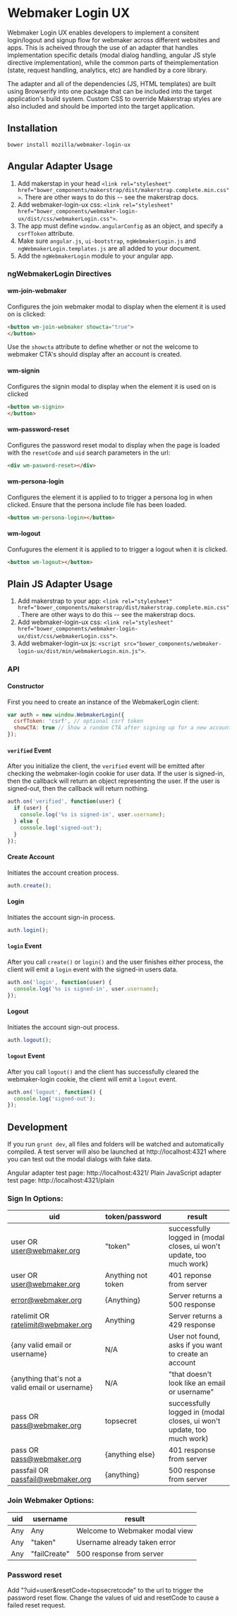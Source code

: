 # Webmaker Login UX

Webmaker Login UX enables developers to implement a consitent login/logout and signup
flow for webmaker across different websites and apps. This is acheived through the use
of an adapter that handles implementation specific details (modal dialog handling,
angular JS style directive implementation), while the common parts of theimplementation
(state, request handling, analytics, etc) are handled by a core library.

The adapter and all of the dependencies (JS, HTML templates) are built using Browserify
into one package that can be included into the target application's build system. Custom CSS to
override Makerstrap styles are also included and should be imported into the target application.

## Installation

```
bower install mozilla/webmaker-login-ux
```

## Angular Adapter Usage
1. Add makerstap in your head `<link rel="stylesheet" href="bower_components/makerstrap/dist/makerstrap.complete.min.css">`. There are other ways to do this -- see the makerstrap docs.
2. Add webmaker-login-ux css: `<link rel="stylesheet" href="bower_components/webmaker-login-ux/dist/css/webmakerLogin.css">`.
3. The app must define `window.angularConfig` as an object, and specify a `csrfToken` attribute.
4. Make sure `angular.js`, `ui-bootstrap`, `ngWebmakerLogin.js` and `ngWebmakerLogin.templates.js` are all added to your document.
5. Add the `ngWebmakerLogin` module to your angular app.

### ngWebmakerLogin Directives

#### wm-join-webmaker

Configures the join webmaker modal to display when the element it is used on is clicked:

```html
<button wm-join-webmaker showcta="true">
</button>
```

Use the `showcta` attribute to define whether or not the welcome to webmaker CTA's should display after an account is created.

#### wm-signin

Configures the signin modal to display when the element it is used on is clicked
```html
<button wm-signin>
</button>
```

#### wm-password-reset

Configures the password reset modal to display when the page is loaded with the `resetCode` and `uid`
search parameters in the url:

```html
<div wm-pasword-reset></div>
```

#### wm-persona-login

Configures the element it is applied to to trigger a persona log in when clicked. Ensure that the persona include file has been loaded.

```html
<button wm-persona-login></button>
```

#### wm-logout

Confugures the element it is applied to to trigger a logout when it is clicked.

```html
<button wm-logout></button>
```

## Plain JS Adapter Usage
1. Add makerstrap to your app: `<link rel="stylesheet" href="bower_components/makerstrap/dist/makerstrap.complete.min.css"`. There are other ways to do this -- see the makerstrap docs.
2. Add webmaker-login-ux css: `<link rel="stylesheet" href="bower_components/webmaker-login-ux/dist/css/webmakerLogin.css">`.
3. Add webmaker-login-ux js: `<script src="bower_components/webmaker-login-ux/dist/min/webmakerLogin.min.js">`.

### API

#### Constructor

First you need to create an instance of the WebmakerLogin client:

```javascript
var auth = new window.WebmakerLogin({
  csrfToken: 'csrf', // optional csrf token
  showCTA: true // Show a random CTA after signing up for a new account. true/false
});
```

#### `verified` Event

After you initialize the client, the `verified` event will be emitted after checking the webmaker-login cookie for user data.
If the user is signed-in, then the callback will return an object representing the user.
If the user is signed-out, then the callback will return nothing.

```javascript
auth.on('verified', function(user) {
  if (user) {
    console.log('%s is signed-in', user.username);
  } else {
    console.log('signed-out');
  }
});
```

#### Create Account

Initiates the account creation process.

```javascript
auth.create();
```

#### Login

Initiates the account sign-in process.

```javascript
auth.login();
```

#### `login` Event

After you call `create()` or `login()` and the user finishes either process, the client will emit a `login` event with the signed-in users data.

```javascript
auth.on('login', function(user) {
  console.log('%s is signed-in', user.username);
});
```

#### Logout

Initiates the account sign-out process.

```javascript
auth.logout();
```

#### `logout` Event

After you call `logout()` and the client has successfully cleared the webmaker-login cookie, the client will emit a `logout` event.

```javascript
auth.on('logout', function() {
  console.log('signed-out');
});
```

## Development

If you run `grunt dev`, all files and folders will be watched and automatically compiled.
A test server will also be launched at http://localhost:4321 where you can test out the modal dialogs
with fake data.

Angular adapter test page: http://localhost:4321/
Plain JavaScript adapter test page: http://localhost:4321/plain

### Sign In Options:

|uid|token/password|result|
|-----|-----|------|
|user OR user@webmaker.org|"token"|successfully logged in (modal closes, ui won't update, too much work)|
|user OR user@webmaker.org|Anything not token|401 reponse from server|
|error@webmaker.org|{Anything}|Server returns a 500 response|
|ratelimit OR ratelimit@webmaker.org|Anything|Server returns a 429 response|
|{any valid email or username}|N/A|User not found, asks if you want to create an account|
|{anything that's not a valid email or username}|N/A|"that doesn't look like an email or username"|
|pass OR pass@webmaker.org|topsecret|successfully logged in (modal closes, ui won't update, too much work)|
|pass OR pass@webmaker.org|{anything else}|401 response from server|
|passfail OR passfail@webmaker.org|{anything}|500 response from server|

### Join Webmaker Options:

|uid|username|result|
|-----|-----|------|
|Any|Any|Welcome to Webmaker modal view|
|Any|"taken"|Username already taken error|
|Any|"failCreate"|500 response from server|

### Password reset

Add "?uid=user&resetCode=topsecretcode" to the url to trigger the password reset flow.
Change the values of uid and resetCode to cause a failed reset request.
